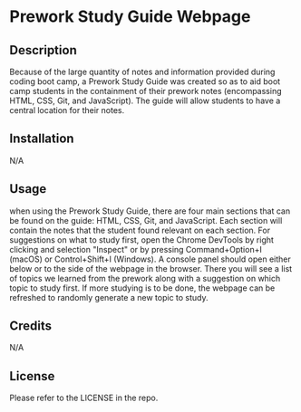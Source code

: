 # Prework Study Guide Webpage

## Description

Because of the large quantity of notes and information provided during coding boot camp, a Prework Study Guide was created so as to aid boot camp students in the containment of their prework notes (encompassing HTML, CSS, Git, and JavaScript). The guide will allow students to have a central location for their notes. 


## Installation

N/A

## Usage

when using the Prework Study Guide, there are four main sections that can be found on the guide: HTML, CSS, Git, and JavaScript. Each section will contain the notes that the student found relevant on each section. For suggestions on what to study first, open the Chrome DevTools by right clicking and selection "Inspect" or by pressing Command+Option+I (macOS) or Control+Shift+I (Windows). A console panel should open either below or to the side of the webpage in the browser. There you will see a list of topics we learned from the prework along with a suggestion on which topic to study first. If more studying is to be done, the webpage can be refreshed to randomly generate a new topic to study.

## Credits

N/A

## License

Please refer to the LICENSE in the repo.